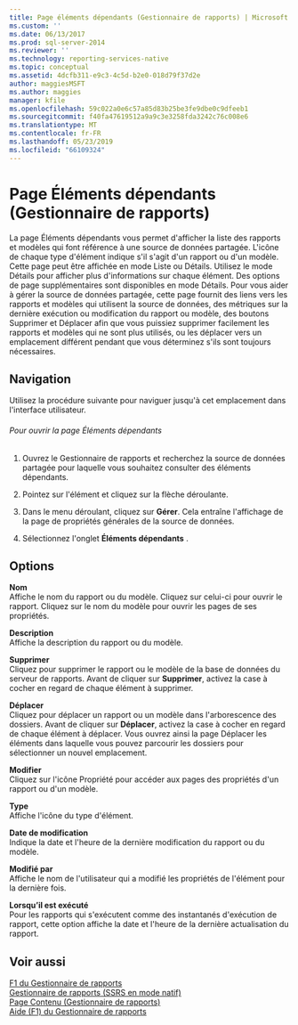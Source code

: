 ```yaml
---
title: Page éléments dépendants (Gestionnaire de rapports) | Microsoft Docs
ms.custom: ''
ms.date: 06/13/2017
ms.prod: sql-server-2014
ms.reviewer: ''
ms.technology: reporting-services-native
ms.topic: conceptual
ms.assetid: 4dcfb311-e9c3-4c5d-b2e0-018d79f37d2e
author: maggiesMSFT
ms.author: maggies
manager: kfile
ms.openlocfilehash: 59c022a0e6c57a85d83b25be3fe9dbe0c9dfeeb1
ms.sourcegitcommit: f40fa47619512a9a9c3e3258fda3242c76c008e6
ms.translationtype: MT
ms.contentlocale: fr-FR
ms.lasthandoff: 05/23/2019
ms.locfileid: "66109324"
---
```

# <a name="dependent-items-page-report-manager"></a>Page Éléments dépendants (Gestionnaire de rapports)
  La page Éléments dépendants vous permet d'afficher la liste des rapports et modèles qui font référence à une source de données partagée. L'icône de chaque type d'élément indique s'il s'agit d'un rapport ou d'un modèle. Cette page peut être affichée en mode Liste ou Détails. Utilisez le mode Détails pour afficher plus d'informations sur chaque élément. Des options de page supplémentaires sont disponibles en mode Détails. Pour vous aider à gérer la source de données partagée, cette page fournit des liens vers les rapports et modèles qui utilisent la source de données, des métriques sur la dernière exécution ou modification du rapport ou modèle, des boutons Supprimer et Déplacer afin que vous puissiez supprimer facilement les rapports et modèles qui ne sont plus utilisés, ou les déplacer vers un emplacement différent pendant que vous déterminez s'ils sont toujours nécessaires.  
  
## <a name="navigation"></a>Navigation  
 Utilisez la procédure suivante pour naviguer jusqu'à cet emplacement dans l'interface utilisateur.  
  
###### <a name="to-open-the-dependent-items-page"></a>Pour ouvrir la page Éléments dépendants  
  
1.  Ouvrez le Gestionnaire de rapports et recherchez la source de données partagée pour laquelle vous souhaitez consulter des éléments dépendants.  
  
2.  Pointez sur l'élément et cliquez sur la flèche déroulante.  
  
3.  Dans le menu déroulant, cliquez sur **Gérer**. Cela entraîne l'affichage de la page de propriétés générales de la source de données.  
  
4.  Sélectionnez l'onglet **Éléments dépendants** .  
  
## <a name="options"></a>Options  
 **Nom**  
 Affiche le nom du rapport ou du modèle. Cliquez sur celui-ci pour ouvrir le rapport. Cliquez sur le nom du modèle pour ouvrir les pages de ses propriétés.  
  
 **Description**  
 Affiche la description du rapport ou du modèle.  
  
 **Supprimer**  
 Cliquez pour supprimer le rapport ou le modèle de la base de données du serveur de rapports. Avant de cliquer sur **Supprimer**, activez la case à cocher en regard de chaque élément à supprimer.  
  
 **Déplacer**  
 Cliquez pour déplacer un rapport ou un modèle dans l'arborescence des dossiers. Avant de cliquer sur **Déplacer**, activez la case à cocher en regard de chaque élément à déplacer. Vous ouvrez ainsi la page Déplacer les éléments dans laquelle vous pouvez parcourir les dossiers pour sélectionner un nouvel emplacement.  
  
 **Modifier**  
 Cliquez sur l'icône Propriété pour accéder aux pages des propriétés d'un rapport ou d'un modèle.  
  
 **Type**  
 Affiche l'icône du type d'élément.  
  
 **Date de modification**  
 Indique la date et l'heure de la dernière modification du rapport ou du modèle.  
  
 **Modifié par**  
 Affiche le nom de l'utilisateur qui a modifié les propriétés de l'élément pour la dernière fois.  
  
 **Lorsqu’il est exécuté**  
 Pour les rapports qui s'exécutent comme des instantanés d'exécution de rapport, cette option affiche la date et l'heure de la dernière actualisation du rapport.  
  
## <a name="see-also"></a>Voir aussi  
 [F1 du Gestionnaire de rapports](../../2014/reporting-services/report-manager-f1-help.md)   
 [Gestionnaire de rapports &#40;SSRS en mode natif&#41;](../../2014/reporting-services/report-manager-ssrs-native-mode.md)   
 [Page Contenu &#40;Gestionnaire de rapports&#41;](../../2014/reporting-services/contents-page-report-manager.md)   
 [Aide (F1) du Gestionnaire de rapports](../../2014/reporting-services/report-manager-f1-help.md)  
  
  
